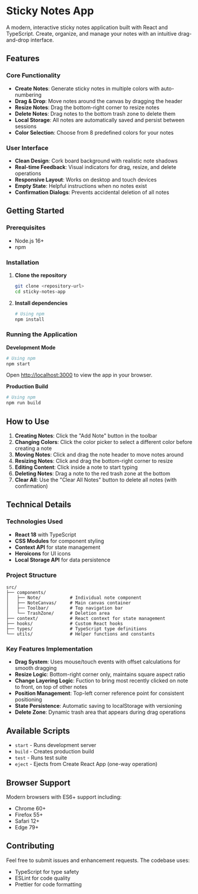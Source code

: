 # Sticky Notes App

A modern, interactive sticky notes application built with React and TypeScript. Create, organize, and manage your notes with an intuitive drag-and-drop interface.

## Features

### Core Functionality
- **Create Notes**: Generate sticky notes in multiple colors with auto-numbering
- **Drag & Drop**: Move notes around the canvas by dragging the header
- **Resize Notes**: Drag the bottom-right corner to resize notes
- **Delete Notes**: Drag notes to the bottom trash zone to delete them
- **Local Storage**: All notes are automatically saved and persist between sessions
- **Color Selection**: Choose from 8 predefined colors for your notes

### User Interface
- **Clean Design**: Cork board background with realistic note shadows
- **Real-time Feedback**: Visual indicators for drag, resize, and delete operations
- **Responsive Layout**: Works on desktop and touch devices
- **Empty State**: Helpful instructions when no notes exist
- **Confirmation Dialogs**: Prevents accidental deletion of all notes

## Getting Started

### Prerequisites
- Node.js 16+ 
- npm

### Installation

1. **Clone the repository**
   ```bash
   git clone <repository-url>
   cd sticky-notes-app
   ```

2. **Install dependencies**
   ```bash
   # Using npm
   npm install
   ```

### Running the Application

**Development Mode**
```bash
# Using npm
npm start
```

Open [http://localhost:3000](http://localhost:3000) to view the app in your browser.

**Production Build**
```bash
# Using npm
npm run build
```

## How to Use

1. **Creating Notes**: Click the "Add Note" button in the toolbar
2. **Changing Colors**: Click the color picker to select a different color before creating a note
3. **Moving Notes**: Click and drag the note header to move notes around
4. **Resizing Notes**: Click and drag the bottom-right corner to resize
5. **Editing Content**: Click inside a note to start typing
6. **Deleting Notes**: Drag a note to the red trash zone at the bottom
7. **Clear All**: Use the "Clear All Notes" button to delete all notes (with confirmation)

## Technical Details

### Technologies Used
- **React 18** with TypeScript
- **CSS Modules** for component styling
- **Context API** for state management
- **Heroicons** for UI icons
- **Local Storage API** for data persistence

### Project Structure
```
src/
├── components/
│   ├── Note/           # Individual note component
│   ├── NoteCanvas/     # Main canvas container
│   ├── Toolbar/        # Top navigation bar
│   └── TrashZone/      # Deletion area
├── context/            # React context for state management
├── hooks/              # Custom React hooks
├── types/              # TypeScript type definitions
└── utils/              # Helper functions and constants
```

### Key Features Implementation
- **Drag System**: Uses mouse/touch events with offset calculations for smooth dragging
- **Resize Logic**: Bottom-right corner only, maintains square aspect ratio
- **Change Layering Logic**: Fuction to bring most recently clicked on note to front, on top of other notes
- **Position Management**: Top-left corner reference point for consistent positioning
- **State Persistence**: Automatic saving to localStorage with versioning
- **Delete Zone**: Dynamic trash area that appears during drag operations

## Available Scripts

- `start` - Runs development server
- `build` - Creates production build
- `test` - Runs test suite
- `eject` - Ejects from Create React App (one-way operation)

## Browser Support

Modern browsers with ES6+ support including:
- Chrome 60+
- Firefox 55+
- Safari 12+
- Edge 79+

## Contributing

Feel free to submit issues and enhancement requests. The codebase uses:
- TypeScript for type safety
- ESLint for code quality
- Prettier for code formatting